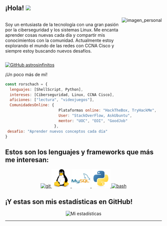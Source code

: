 <h2> ¡Hola! <img src="https://media.giphy.com/media/mGcNjsfWAjY5AEZNw6/giphy.gif" width="50"></h2>

<div style="display: flex; align-items: flex-start;"> 
  <div style="flex: 1;"> 

Soy un entusiasta de la tecnología con una gran pasión por la ciberseguridad y los sistemas Linux. Me encanta aprender cosas nuevas cada día y compartir mis conocimientos con la comunidad. Actualmente estoy explorando el mundo de las redes con CCNA Cisco y siempre estoy buscando nuevos desafíos.

  </div>
  <div> 
    <img src="https://image.cdn2.seaart.ai/2023-06-27/39020781330501/66f32e178d7babfdb0a9764d930be0b1e9a31316_high.webp" width="180" height="180" alt="imagen_personal"/>
  </div>
</div>

[![GitHub astrosinfinitos](https://img.shields.io/github/followers/astrosinfinitos?label=follow&style=social)](https://github.com/astrosinfinitos)


¡Un poco más de mí!  

```javascript
const rorschach = {
  lenguajes: [ShellScript, Python],
  intereses: [Ciberseguridad, Linux, CCNA Cisco],
  aficiones: ["lectura", "videojuegos"],
  ComunidadesOnline: {
                        Plataformas online: "HackTheBox, TryHackMe",
                        User: "StackOverFlow, AskUbuntu",
                        mentor: "UOC", "EOI", "GoodJob"
                      },
 desafio: "Aprender nuevos conceptos cada día"
}
```

<h2> Estos son los lenguajes y frameworks que más me interesan: </h2>

<p align="center">
    <a href="https://git-scm.com/" target="_blank" rel="noreferrer">
      <img src="https://www.vectorlogo.zone/logos/git-scm/git-scm-icon.svg" alt="git" width="60" height="60"/>
    </a>
    <a href="https://www.linux.org/" target="_blank" rel="noreferrer">
      <img src="https://raw.githubusercontent.com/devicons/devicon/master/icons/linux/linux-original.svg" alt="linux" width="60" height="60"/>
    </a>
    <a href="https://www.mysql.com/" target="_blank" rel="noreferrer">
        <img src="https://raw.githubusercontent.com/devicons/devicon/master/icons/mysql/mysql-original-wordmark.svg" alt="mysql" width="60" height="60"/>
    </a>
    <a href="https://www.python.org" target="_blank" rel="noreferrer">
        <img src="https://raw.githubusercontent.com/devicons/devicon/master/icons/python/python-original.svg" alt="python" width="60" height="60"/>
    </a>
    <a href="https://www.gnu.org/software/bash/" target="_blank" rel="noreferrer">
        <img src="https://upload.wikimedia.org/wikipedia/commons/thumb/4/4b/Bash_Logo_Colored.svg/1024px-Bash_Logo_Colored.svg.png?20180723054350" alt="bash" width="60" height="60"/>
    </a>
</p> 

<h2> ¡Y estas son mis estadísticas en GitHub! </h2>

<div align="center">
<img src="https://github-readme-stats.vercel.app/api?username=astrosinfinitos&bg_color=000000" alt="Mi estadísticas" style="margin: 0 auto;"/>
</div>


---
